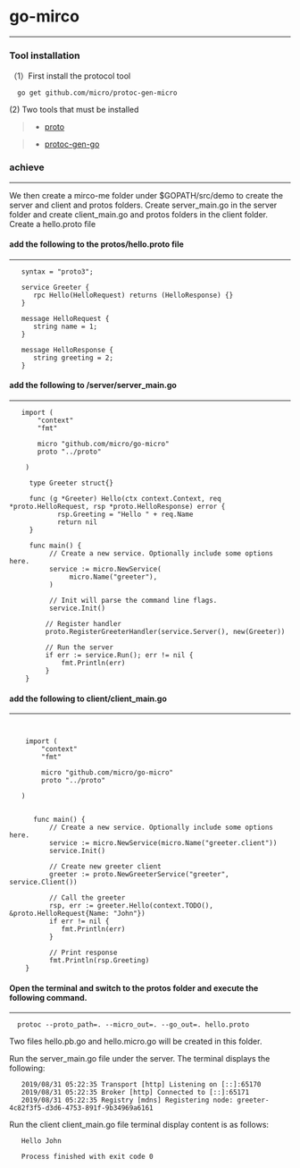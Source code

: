 # go-mirco
---
### Tool installation

（1）First install the protocol tool
    
```
  go get github.com/micro/protoc-gen-micro
```

 (2) Two tools that must be installed
     
> * [proto](https://github.com/google/protobuf)
   
> * [protoc-gen-go](https://github.com/golang/protobuf)

### achieve
---

We then create a mirco-me folder under $GOPATH/src/demo to create the server and client and protos folders. Create server_main.go in the server folder and create client_main.go and protos folders in the client folder. Create a hello.proto file

#### add the following to the protos/hello.proto file
----

```
   syntax = "proto3";

   service Greeter {
      rpc Hello(HelloRequest) returns (HelloResponse) {}
   }

   message HelloRequest {
      string name = 1;
   }

   message HelloResponse {
      string greeting = 2;
   }

```

#### add the following to /server/server_main.go
---

```
   import (
       "context"
       "fmt"

       micro "github.com/micro/go-micro"
       proto "../proto"

    )

     type Greeter struct{}

     func (g *Greeter) Hello(ctx context.Context, req *proto.HelloRequest, rsp *proto.HelloResponse) error {
            rsp.Greeting = "Hello " + req.Name
            return nil
     }

     func main() {
          // Create a new service. Optionally include some options here.
          service := micro.NewService(
               micro.Name("greeter"),
          )

          // Init will parse the command line flags.
          service.Init()

         // Register handler
         proto.RegisterGreeterHandler(service.Server(), new(Greeter))

         // Run the server
         if err := service.Run(); err != nil {
             fmt.Println(err)
         }
    }

```

#### add the following to client/client_main.go
---

```
  

    import (
        "context"
        "fmt"

        micro "github.com/micro/go-micro"
        proto "../proto"

   )


      func main() {
          // Create a new service. Optionally include some options here.
          service := micro.NewService(micro.Name("greeter.client"))
          service.Init()

          // Create new greeter client
          greeter := proto.NewGreeterService("greeter", service.Client())

          // Call the greeter
          rsp, err := greeter.Hello(context.TODO(), &proto.HelloRequest{Name: "John"})
          if err != nil {
             fmt.Println(err)
          }

          // Print response
          fmt.Println(rsp.Greeting)
    }

```

#### Open the terminal and switch to the protos folder and execute the following command.
---

```
  protoc --proto_path=. --micro_out=. --go_out=. hello.proto
```

Two files hello.pb.go and hello.micro.go will be created in this folder.

Run the server_main.go file under the server. The terminal displays the following:

```
   2019/08/31 05:22:35 Transport [http] Listening on [::]:65170
   2019/08/31 05:22:35 Broker [http] Connected to [::]:65171
   2019/08/31 05:22:35 Registry [mdns] Registering node: greeter-4c82f3f5-d3d6-4753-891f-9b34969a6161
```

Run the client client_main.go file terminal display content is as follows:

```
   Hello John

   Process finished with exit code 0
```
